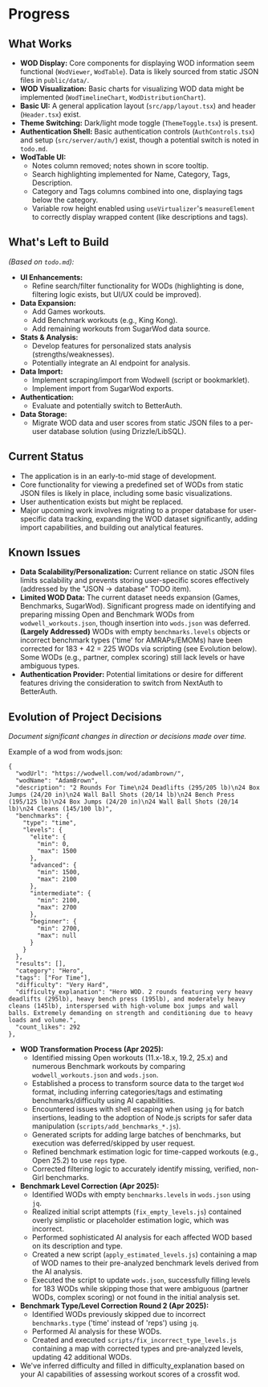 # Progress

## What Works

- **WOD Display:** Core components for displaying WOD information seem functional (`WodViewer`, `WodTable`). Data is likely sourced from static JSON files in `public/data/`.
- **WOD Visualization:** Basic charts for visualizing WOD data might be implemented (`WodTimelineChart`, `WodDistributionChart`).
- **Basic UI:** A general application layout (`src/app/layout.tsx`) and header (`Header.tsx`) exist.
- **Theme Switching:** Dark/light mode toggle (`ThemeToggle.tsx`) is present.
- **Authentication Shell:** Basic authentication controls (`AuthControls.tsx`) and setup (`src/server/auth/`) exist, though a potential switch is noted in `todo.md`.
- **WodTable UI:**
  - Notes column removed; notes shown in score tooltip.
  - Search highlighting implemented for Name, Category, Tags, Description.
  - Category and Tags columns combined into one, displaying tags below the category.
  - Variable row height enabled using `useVirtualizer`'s `measureElement` to correctly display wrapped content (like descriptions and tags).

## What's Left to Build

_(Based on `todo.md`):_

- **UI Enhancements:**
  - Refine search/filter functionality for WODs (highlighting is done, filtering logic exists, but UI/UX could be improved).
- **Data Expansion:**
  - Add Games workouts.
  - Add Benchmark workouts (e.g., King Kong).
  - Add remaining workouts from SugarWod data source.
- **Stats & Analysis:**
  - Develop features for personalized stats analysis (strengths/weaknesses).
  - Potentially integrate an AI endpoint for analysis.
- **Data Import:**
  - Implement scraping/import from Wodwell (script or bookmarklet).
  - Implement import from SugarWod exports.
- **Authentication:**
  - Evaluate and potentially switch to BetterAuth.
- **Data Storage:**
  - Migrate WOD data and user scores from static JSON files to a per-user database solution (using Drizzle/LibSQL).

## Current Status

- The application is in an early-to-mid stage of development.
- Core functionality for viewing a predefined set of WODs from static JSON files is likely in place, including some basic visualizations.
- User authentication exists but might be replaced.
- Major upcoming work involves migrating to a proper database for user-specific data tracking, expanding the WOD dataset significantly, adding import capabilities, and building out analytical features.

## Known Issues

- **Data Scalability/Personalization:** Current reliance on static JSON files limits scalability and prevents storing user-specific scores effectively (addressed by the "JSON -> database" TODO item).
- **Limited WOD Data:** The current dataset needs expansion (Games, Benchmarks, SugarWod). Significant progress made on identifying and preparing missing Open and Benchmark WODs from `wodwell_workouts.json`, though insertion into `wods.json` was deferred. **(Largely Addressed)** WODs with empty `benchmarks.levels` objects or incorrect benchmark types ('time' for AMRAPs/EMOMs) have been corrected for 183 + 42 = 225 WODs via scripting (see Evolution below). Some WODs (e.g., partner, complex scoring) still lack levels or have ambiguous types.
- **Authentication Provider:** Potential limitations or desire for different features driving the consideration to switch from NextAuth to BetterAuth.

## Evolution of Project Decisions

_Document significant changes in direction or decisions made over time._

Example of a wod from wods.json:

```
{
  "wodUrl": "https://wodwell.com/wod/adambrown/",
  "wodName": "AdamBrown",
  "description": "2 Rounds For Time\n24 Deadlifts (295/205 lb)\n24 Box Jumps (24/20 in)\n24 Wall Ball Shots (20/14 lb)\n24 Bench Press (195/125 lb)\n24 Box Jumps (24/20 in)\n24 Wall Ball Shots (20/14 lb)\n24 Cleans (145/100 lb)",
  "benchmarks": {
    "type": "time",
    "levels": {
      "elite": {
        "min": 0,
        "max": 1500
      },
      "advanced": {
        "min": 1500,
        "max": 2100
      },
      "intermediate": {
        "min": 2100,
        "max": 2700
      },
      "beginner": {
        "min": 2700,
        "max": null
      }
    }
  },
  "results": [],
  "category": "Hero",
  "tags": ["For Time"],
  "difficulty": "Very Hard",
  "difficulty_explanation": "Hero WOD. 2 rounds featuring very heavy deadlifts (295lb), heavy bench press (195lb), and moderately heavy cleans (145lb), interspersed with high-volume box jumps and wall balls. Extremely demanding on strength and conditioning due to heavy loads and volume.",
  "count_likes": 292
},
```

- **WOD Transformation Process (Apr 2025):**
  - Identified missing Open workouts (11.x-18.x, 19.2, 25.x) and numerous Benchmark workouts by comparing `wodwell_workouts.json` and `wods.json`.
  - Established a process to transform source data to the target `Wod` format, including inferring categories/tags and estimating benchmarks/difficulty using AI capabilities.
  - Encountered issues with shell escaping when using `jq` for batch insertions, leading to the adoption of Node.js scripts for safer data manipulation (`scripts/add_benchmarks_*.js`).
  - Generated scripts for adding large batches of benchmarks, but execution was deferred/skipped by user request.
  - Refined benchmark estimation logic for time-capped workouts (e.g., Open 25.2) to use `reps` type.
  - Corrected filtering logic to accurately identify missing, verified, non-Girl benchmarks.
- **Benchmark Level Correction (Apr 2025):**
  - Identified WODs with empty `benchmarks.levels` in `wods.json` using `jq`.
  - Realized initial script attempts (`fix_empty_levels.js`) contained overly simplistic or placeholder estimation logic, which was incorrect.
  - Performed sophisticated AI analysis for each affected WOD based on its description and type.
  - Created a new script (`apply_estimated_levels.js`) containing a map of WOD names to their pre-analyzed benchmark levels derived from the AI analysis.
  - Executed the script to update `wods.json`, successfully filling levels for 183 WODs while skipping those that were ambiguous (partner WODs, complex scoring) or not found in the initial analysis set.
- **Benchmark Type/Level Correction Round 2 (Apr 2025):**
  - Identified WODs previously skipped due to incorrect `benchmarks.type` ('time' instead of 'reps') using `jq`.
  - Performed AI analysis for these WODs.
  - Created and executed `scripts/fix_incorrect_type_levels.js` containing a map with corrected types and pre-analyzed levels, updating 42 additional WODs.
- We've inferred difficulty and filled in difficulty_explanation based on your AI capabilities of assessing workout scores of a crossfit wod.
